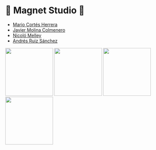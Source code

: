 # 🧲 Magnet Studio 🧲
- [Mario Cortés Herrera](https://github.com/SimulationOfMario)
- [Javier Molina Colmenero](https://github.com/CreatorBeastGD)
- [Nicoló Melley](https://github.com/Mel-Nicolo)
- [Andrés Ruiz Sánchez](https://github.com/andresruizs)
<div align="left">
  <img src="https://avatars.githubusercontent.com/u/124881638" width="150">
  <img src="https://avatars.githubusercontent.com/u/124881215" width="150">
  <img src="https://avatars.githubusercontent.com/u/124881113" width="150">
  <img src="https://avatars.githubusercontent.com/u/90988475" width="150">
</div>
